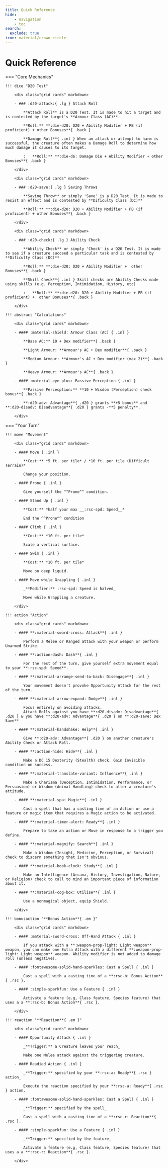 ```yaml
---
title: Quick Reference
hide:
    - navigation
    - toc
search:
  exclude: true
icon: material/crown-circle
---
```


# Quick Reference

=== "Core Mechanics"

    !!! dice "D20 Test"

        <div class="grid cards" markdown>

        - ### :d20-attack:{ .lg } Attack Roll

            **Attack Roll** is a D20 Test. It is made to hit a target and is contested by the target's **Armour Class (AC)**.
            
            **Roll:** **:die-d20: D20 + Ability Modifier + PB (if proficient) + other Bonuses**{ .back }

            **Damage Roll**{ .inl } When an attack or attempt to harm is successful, the creature often makes a Damage Roll to determine how much damage it causes to its target.
            
            :   **Roll:** **:die-d6: Damage Die + Ability Modifier + other Bonuses**{ .back }

        </div>

        <div class="grid cards" markdown>

        - ### :d20-save:{ .lg } Saving Throws

            **Saving Throw** or simply 'Save' is a D20 Test. It is made to resist an effect and is contested by **Dificulty Class (DC)**

            **Roll:** **:die-d20: D20 + Ability Modifier + PB (if proficient) + other Bonuses**{ .back }

        </div>

        <div class="grid cards" markdown>

        - ### :d20-check:{ .lg } Ability Check

            **Ability Check** or simply 'Check' is a D20 Test. It is made to see if a creature succeed a particular task and is contested by **Dificulty Class (DC)**

            **Roll:** **:die-d20: D20 + Ability Modifier +  other Bonuses**{ .back }

            **Skill Check**{ .inl } Skill checks are Ability Checks made using skills (e.g. Perception, Intimidation, History, etc)

            :   **Roll:** **:die-d20: D20 + Ability Modifier + PB (if proficient) +  other Bonuses**{ .back }

        </div>

    !!! abstract "Calculations"

        <div class="grid cards" markdown>

        - #### :material-shield: Armour Class (AC) { .inl }

            **Base AC:** 10 + Dex modifier**{ .back }

            **Light Armour: **Armour's AC + Dex modifier**{ .back }

            **Medium Armour: **Armour's AC + Dex modifier (max 2)**{ .back }

            **Heavy Armour: **Armour's AC**{ .back }

        - #### :material-eye-plus: Passive Perception { .inl }

            **Passive Percecption:** **10 + Wisdom (Perception) check bonus**{ .back }

            **:d20-adv: Advantage**{ .d20 } grants **+5 bonus** and **:d20-disadv: Disadvantage**{ .d20 } grants -**5 penalty**.

        </div>

=== "Your Turn" 

    !!! move "Movement"

        <div class="grid cards" markdown>

        - #### Move { .inl }

            **Cost:** *5 ft. per tile* / *10 ft. per tile (Difficult Terrain)*

            Change your position.

        - #### Prone { .inl }

            Give yourself the ^^Prone^^ condition.

        - #### Stand Up { .inl }

            **Cost:** *half your max __:rsc-spd: Speed__*

            End the ^^Prone^^ condition

        - #### Climb { .inl }

            **Cost:** *10 ft. per tile*

            Scale a vertical surface. 

        - #### Swim { .inl }

            **Cost:** *10 ft. per tile*

            Move on deep liquid. 

        - #### Move while Grappling { .inl }
        
            _**Modifier:** :rsc-spd: Speed is halved_

            Move while Grappling a creature. 

        </div>

    !!! action "Action"

        <div class="grid cards" markdown>

        - #### **:material-sword-cross: Attack**{ .inl } 

            Perform a Melee or Ranged attack with your weapon or perform Unarmed Strike.

        - #### **:action-dash: Dash**{ .inl }

            For the rest of the turn, give yourself extra movement equal to your **:rsc-spd: Speed**.

        - #### **:material-arrange-send-to-back: Disengage**{ .inl } 
    
            Your movement doesn't provoke Opportunity Attack for the rest of the turn.

        - #### **:material-arrow-expand: Dodge**{ .inl } 

            Focus entirely on avoiding attacks.  
            Attack Rolls against you have **:d20-disadv: Disadvantage**{ .d20 } & you have **:d20-adv: Advantage**{ .d20 } on **:d20-save: Dex Save**
            
        - #### **:material-handshake: Help**{ .inl } 
    
            Give **:d20-adv: Advantage**{ .d20 } on another creature's Ability Check or Attack Roll.

        - #### **:action-hide: Hide**{ .inl }

            Make a DC 15 Dexterity (Stealth) check. Gain Invisible condition on success.

        - #### **:material-translate-variant: Influence**{ .inl }
    
            Make a Charisma (Deception, Intimidation, Performance, or Persuasion) or Wisdom (Animal Handling) check to alter a creature's attitude.

        - #### **:material-spa: Magic**{ .inl }

            Cast a spell that has a casting time of an Action or use a feature or magic item that requires a Magic action to be activated. 

        - #### **:material-timer-alert: Ready**{ .inl }

            Prepare to take an action or Move in response to a trigger you define.

        - #### **:material-magnify: Search**{ .inl }

            Make a Wisdom (Insight, Medicine, Perception, or Survival) check to discern something that isn't obvious.

        - #### **:material-book-clock: Study**{ .inl }

            Make an Intelligence (Arcana, History, Investigation, Nature, or Religion) check to call to mind an important piece of information about it.
        
        - #### **:material-cog-box: Utilise**{ .inl }
            
            Use a nonmagical object, equip Shield.

        </div>

    !!! bonusaction "**Bonus Action**{ .em }"

        <div class="grid cards" markdown>

        - #### :material-sword-cross: Off-Hand Attack { .inl }

            If you attack with a **:weapon-prop-light: Light weapon** weapon, you can make one Extra Attack with a different **:weapon-prop-light: Light weapon** weapon. Ability modifier is not added to damage roll (unless negative).

        - #### :fontawesome-solid-hand-sparkles: Cast a Spell { .inl }

            Cast a spell with a casting time of a **:rsc-b: Bonus Action**{ .rsc }.

        - #### :simple-sparkfun: Use a Feature { .inl }

            Activate a feature (e.g, Class feature, Species feature) that uses a a **:rsc-b: Bonus Action**{ .rsc }.

        </div>

    !!! reaction "**Reaction**{ .em }"

        <div class="grid cards" markdown>

        - #### Opportunity Attack { .inl }

            _**Trigger:** a Creature leaves your reach_

            Make one Melee attack against the triggering creature.

        - #### Readied Action { .inl }

            _**Trigger:** specified by your **:rsc-a: Ready**{ .rsc } action_

            Execute the reaction specified by your **:rsc-a: Ready**{ .rsc } action.

        - #### :fontawesome-solid-hand-sparkles: Cast a Spell { .inl }
    
            _**Trigger:** specified by the spell_

            Cast a spell with a casting time of a **:rsc-r: Reaction**{ .rsc }.

        - #### :simple-sparkfun: Use a Feature { .inl }

            _**Trigger:** specified by the feature_
            
            Activate a feature (e.g, Class feature, Species feature) that uses a a **:rsc-r: Reaction**{ .rsc }.

        </div>